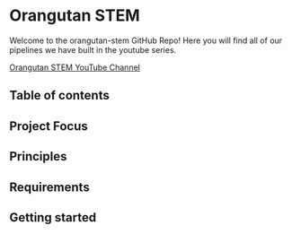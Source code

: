 ﻿# Orangutan STEM
Welcome to the orangutan-stem GitHub Repo! Here you will find all of our pipelines we have built in the youtube series.

[Orangutan STEM YouTube Channel](https://youtube.com/@orangutan-stem)


## Table of contents




## Project Focus




## Principles



## Requirements




## Getting started


